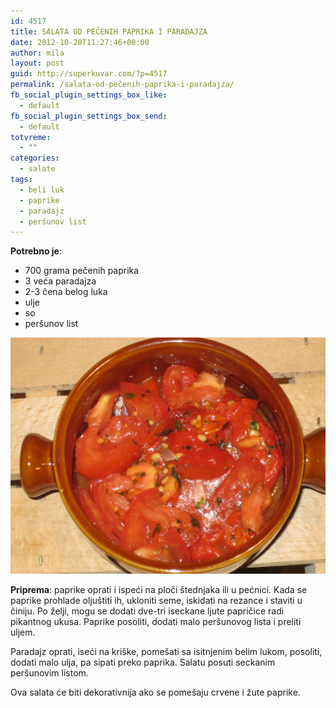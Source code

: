 ```yaml
---
id: 4517
title: SALATA OD PEČENIH PAPRIKA I PARADAJZA
date: 2012-10-20T11:27:46+00:00
author: mila
layout: post
guid: http://superkuvar.com/?p=4517
permalink: /salata-od-pečenih-paprika-i-paradajza/
fb_social_plugin_settings_box_like:
  - default
fb_social_plugin_settings_box_send:
  - default
totvreme:
  - ""
categories:
  - salate
tags:
  - beli luk
  - paprike
  - paradajz
  - peršunov list
---
```

**Potrebno je**:

  * 700 grama pečenih paprika
  * 3 veća paradajza
  * 2-3 čena belog luka
  * ulje
  * so
  * peršunov list


![dobra paradaiz salata](/wp-content/uploads/2012/10/Salata-od-pecenih-paprika-i-paradajza-1024x768.jpg)


**Priprema**: paprike oprati i ispeći na ploči štednjaka ili u pećnici. Kada se paprike prohlade oljuštiti ih, ukloniti seme, iskidati na rezance i staviti u činiju. Po želji, mogu se dodati dve-tri iseckane ljute papričice radi pikantnog ukusa. Paprike posoliti, dodati malo peršunovog lista i preliti uljem.

Paradajz oprati, iseći na kriške, pomešati sa isitnjenim belim lukom, posoliti, dodati malo ulja, pa sipati preko paprika. Salatu posuti seckanim peršunovim listom.

Ova salata će biti dekorativnija ako se pomešaju crvene i žute paprike.
